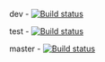 dev - [![Build status](https://build.appcenter.ms/v0.1/apps/c329d0a5-ec76-4f94-8788-37ac7049dce5/branches/dev/badge)](https://appcenter.ms)

test - [![Build status](https://build.appcenter.ms/v0.1/apps/c329d0a5-ec76-4f94-8788-37ac7049dce5/branches/master/badge)](https://appcenter.ms)

master - [![Build status](https://build.appcenter.ms/v0.1/apps/0393ce7b-7ab9-4e1c-8490-8afa42a729da/branches/master/badge)](https://appcenter.ms)
